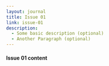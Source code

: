 ```yaml
---
layout: journal
title: Issue 01
link: issue-01
description:
  - Some basic description (optional)
  - Another Paragraph (optional)
---
```


#### Issue 01 content
